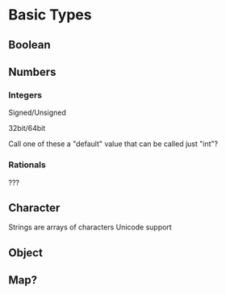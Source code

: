 # Basic Types

## Boolean

## Numbers

### Integers
Signed/Unsigned

32bit/64bit

Call one of these a "default" value that can be called just "int"?

### Rationals
???

## Character
Strings are arrays of characters
Unicode support

## Object

## Map?
